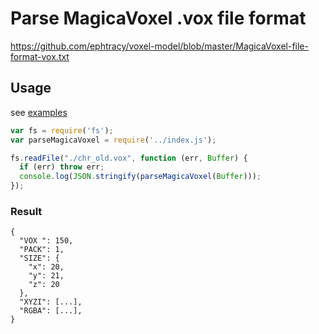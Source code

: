 # Parse MagicaVoxel .vox file format
https://github.com/ephtracy/voxel-model/blob/master/MagicaVoxel-file-format-vox.txt

## Usage
see [examples](/example)

```javascript
var fs = require('fs');
var parseMagicaVoxel = require('../index.js');

fs.readFile("./chr_old.vox", function (err, Buffer) {
  if (err) throw err;
  console.log(JSON.stringify(parseMagicaVoxel(Buffer)));
});
```

### Result
```
{
  "VOX ": 150,
  "PACK": 1,
  "SIZE": {
    "x": 20,
    "y": 21,
    "z": 20
  },
  "XYZI": [...],
  "RGBA": [...],
}       
```

